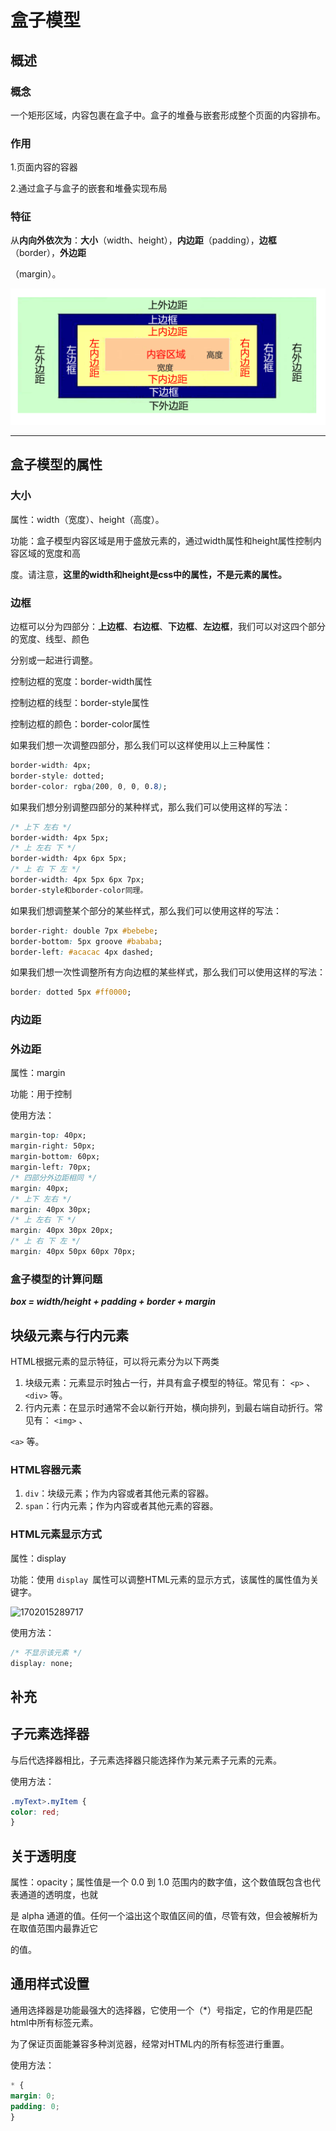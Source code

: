 # 盒子模型

## 概述

### 概念

一个矩形区域，内容包裹在盒子中。盒子的堆叠与嵌套形成整个页面的内容排布。

### 作用

1.页面内容的容器

2.通过盒子与盒子的嵌套和堆叠实现布局

### 特征

从**内向外依次为**：**大小**（width、height），**内边距**（padding），**边框**（border），**外边距**

（margin）。

![1699872105973](image/盒子模型/1699872105973.png)

---

## 盒子模型的属性

### 大小

属性：width（宽度）、height（高度）。

功能：盒子模型内容区域是用于盛放元素的，通过width属性和height属性控制内容区域的宽度和高

度。请注意，**这里的width和height是css中的属性，不是元素的属性。**

### 边框

边框可以分为四部分：**上边框**、**右边框**、**下边框**、**左边框**，我们可以对这四个部分的宽度、线型、颜色

分别或一起进行调整。

控制边框的宽度：border-width属性

控制边框的线型：border-style属性

控制边框的颜色：border-color属性

如果我们想一次调整四部分，那么我们可以这样使用以上三种属性：

```css
border-width: 4px;
border-style: dotted;
border-color: rgba(200, 0, 0, 0.8);
```

如果我们想分别调整四部分的某种样式，那么我们可以使用这样的写法：

```css
/* 上下 左右 */
border-width: 4px 5px;
/* 上 左右 下 */
border-width: 4px 6px 5px;
/* 上 右 下 左 */
border-width: 4px 5px 6px 7px;
border-style和border-color同理。
```

如果我们想调整某个部分的某些样式，那么我们可以使用这样的写法：

```css
border-right: double 7px #bebebe;
border-bottom: 5px groove #bababa;
border-left: #acacac 4px dashed;
```

如果我们想一次性调整所有方向边框的某些样式，那么我们可以使用这样的写法：

```css
border: dotted 5px #ff0000;
```

### 内边距

### 外边距

属性：margin

功能：用于控制

使用方法：

```css
margin-top: 40px;
margin-right: 50px;
margin-bottom: 60px;
margin-left: 70px;
/* 四部分外边距相同 */
margin: 40px;
/* 上下 左右 */
margin: 40px 30px;
/* 上 左右 下 */
margin: 40px 30px 20px;
/* 上 右 下 左 */
margin: 40px 50px 60px 70px;
```

### 盒子模型的计算问题

***box = width/height + padding + border + margin***


## 块级元素与行内元素

HTML根据元素的显示特征，可以将元素分为以下两类

1. 块级元素：元素显示时独占一行，并具有盒子模型的特征。常见有： `<p>` 、 `<div>` 等。
2. 行内元素：在显示时通常不会以新行开始，横向排列，到最右端自动折行。常见有： `<img>` 、

`<a>` 等。

### HTML容器元素

1. `div`：块级元素；作为内容或者其他元素的容器。
2. `span`：行内元素；作为内容或者其他元素的容器。


### HTML元素显示方式

属性：display

功能：使用 `display `属性可以调整HTML元素的显示方式，该属性的属性值为关键字。

![1702015289717](image/盒子模型/1702015289717.png)

使用方法：

```css
/* 不显示该元素 */
display: none;
```


## 补充

## 子元素选择器

>


与后代选择器相比，子元素选择器只能选择作为某元素子元素的元素。

使用方法：

```css
.myText>.myItem {
color: red;
}
```


## 关于透明度

属性：opacity；属性值是一个 0.0 到 1.0 范围内的数字值，这个数值既包含也代表通道的透明度，也就

是 alpha 通道的值。任何一个溢出这个取值区间的值，尽管有效，但会被解析为在取值范围内最靠近它

的值。

## 通用样式设置

通用选择器是功能最强大的选择器，它使用一个（*）号指定，它的作用是匹配html中所有标签元素。

为了保证页面能兼容多种浏览器，经常对HTML内的所有标签进行重置。

使用方法：

```css
* {
margin: 0;
padding: 0;
}
```
